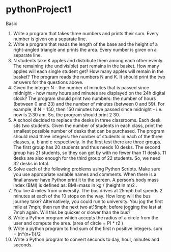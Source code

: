 # pythonProject1
Basic
1. Write a program that takes three numbers and prints their sum. Every number is given on
a separate line.
2. Write a program that reads the length of the base and the height of a right-angled triangle
and prints the area. Every number is given on a separate line.
3. N students take K apples and distribute them among each other evenly. The remaining
(the undivisible) part remains in the basket. How many apples will each single student
get? How many apples will remain in the basket? The program reads the numbers N and
K. It should print the two answers for the questions above.
4. Given the integer N - the number of minutes that is passed since midnight - how many
hours and minutes are displayed on the 24h digital clock?
The program should print two numbers: the number of hours (between 0 and 23) and the
number of minutes (between 0 and 59).
For example, if N = 150, then 150 minutes have passed since midnight - i.e. now is 2:30
am. So, the program should print 2 30.
5. A school decided to replace the desks in three classrooms. Each desk sits two students.
Given the number of students in each class, print the smallest possible number of desks
that can be purchased.
The program should read three integers: the number of students in each of the three
classes, a, b and c respectively.
In the first test there are three groups. The first group has 20 students and thus needs 10
desks. The second group has 21 students, so they can get by with no fewer than 11 desks.
11 desks are also enough for the third group of 22 students. So, we need 32 desks in total.
6. Solve each of the following problems using Python Scripts. Make sure you use appropriate
variable names and comments. When there is a final answer have Python print it to the
screen.
A person’s body mass index (BMI) is defined as:
BMI=mass in kg / (height in m)2
.
7. You live 4 miles from university. The bus drives at 25mph but spends 2 minutes at each
of the 10 stops on the way. How long will the bus journey take? Alternatively, you could
run to university. You jog the first mile at 7mph; then run the next two at15mph; before
jogging the last at 7mph again. Will this be quicker or slower than the bus?
8. Write a Python program which accepts the radius of a circle from the user and compute
the area. (area of circle = PI * r2
)
9. Write a python program to find sum of the first n positive integers.
sum = (n*(n+1))/2
10. Write a Python program to convert seconds to day, hour, minutes and seconds.

